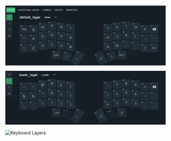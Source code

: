 ![Keyboard Layers](https://github.com/pymeister/Corne_Config/blob/master/default_layer.png?raw=true)

![Keyboard Layers](https://github.com/pymeister/Corne_Config/blob/master/lower_layer.png?raw=true)

![Keyboard Layers](https://user-images.githubusercontent.com/12345678/filename.png)
